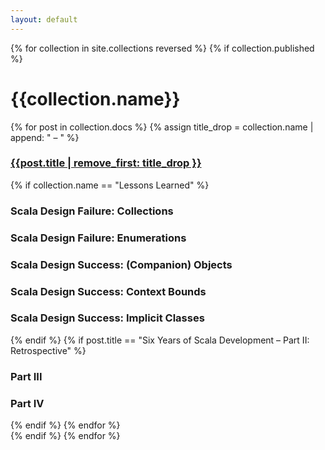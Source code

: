 ```yaml
---
layout: default
---
```


<div class="wrapper">
{% for collection in site.collections reversed %}
{% if collection.published %}
<h1>{{collection.name}}</h1>
{% for post in collection.docs %}
  {% assign title_drop = collection.name | append: " – " %}
  <h3><a href="{{post.url | prepend: site.baseurl}}">{{post.title | remove_first: title_drop }}</a></h3>
  {% if collection.name == "Lessons Learned" %}
  <h3>Scala Design Failure: Collections</h3>
  <h3>Scala Design Failure: Enumerations</h3>
  <h3>Scala Design Success: (Companion) Objects</h3>
  <h3>Scala Design Success: Context Bounds</h3>
  <h3>Scala Design Success: Implicit Classes</h3>
  {% endif %}
  {% if post.title == "Six Years of Scala Development – Part II: Retrospective" %}
  <h3>Part III</h3>
  <h3>Part IV</h3>
  {% endif %}
{% endfor %}
<br/>
{% endif %}
{% endfor %}
</div>
